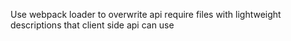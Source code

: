 Use webpack loader to overwrite api require files with lightweight descriptions that client side api can use